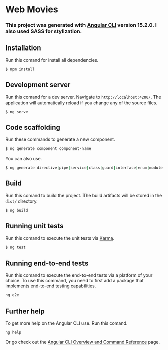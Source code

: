 # Web Movies
### This project was generated with [Angular CLI](https://github.com/angular/angular-cli) version 15.2.0. I also used SASS for stylization.

## Installation

Run this comand for install all dependencies.

```bash
$ npm install
```

## Development server

Run this comand for a dev server. Navigate to `http://localhost:4200/`. The application will automatically reload if you change any of the source files.

```bash
$ ng serve
```

## Code scaffolding

Run these commands to generate a new component.

```bash
$ ng generate component component-name
```

You can also use.

```bash
$ ng generate directive|pipe|service|class|guard|interface|enum|module
```

## Build

Run this comand to build the project. The build artifacts will be stored in the `dist/` directory.

```bash
$ ng build
```

## Running unit tests

Run this comand to execute the unit tests via [Karma](https://karma-runner.github.io).

```bash
$ ng test
```

## Running end-to-end tests

Run this comand to execute the end-to-end tests via a platform of your choice. To use this command, you need to first add a package that implements end-to-end testing capabilities.

```bash
ng e2e
```

## Further help
To get more help on the Angular CLI use. Run this comand.

```bash
ng help
```

Or go check out the [Angular CLI Overview and Command Reference](https://angular.io/cli) page.
